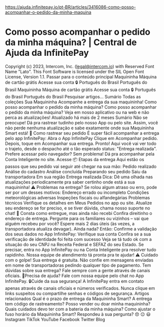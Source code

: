 https://ajuda.infinitepay.io/pt-BR/articles/3416086-como-posso-acompanhar-o-pedido-da-minha-maquina

# Como posso acompanhar o pedido da minha máquina? | Central de Ajuda da InfinitePay

Copyright (c) 2023, Intercom, Inc. (legal@intercom.io) with Reserved Font Name "Lato".
This Font Software is licensed under the SIL Open Font License, Version 1.1.
Passar para o conteúdo principal
Maquininha
Máquina de cartão grátis
Acesse sua conta 🔒
Português do Brasil
Português do Brasil
Maquininha
Máquina de cartão grátis
Acesse sua conta 🔒
Português do Brasil
Português do Brasil
Pesquisar artigos...
Sumário
Todas as coleções
Sua Maquininha
Acompanhe a entrega da sua maquininha!
Como posso acompanhar o pedido da minha máquina?
Como posso acompanhar o pedido da minha máquina?
Veja em nosso aplicativo ou na web e não perca as atualizações!
Atualizado há mais de 2 meses
Sumário
Não se preocupe! Dá pra rastrear tudinho pelo nosso App ou pelo site. Assim, você não perde nenhuma atualização e sabe exatamente onde sua Maquininha Smart está!
📍 Como rastrear seu pedido
É super fácil acompanhar a entrega pelo app InfinitePay:
Abra o App InfinitePay
Clique em
Acompanhar pedido.
Depois, toque em
Acompanhar sua entrega.
Pronto! Aqui você vai ver todo o trajeto, desde o despacho até o tão esperado status: "Entrega realizada".
Prefere acessar pelo navegador? Sem problema! Dá pra acompanhar pela Conta Inteligente no site.
Acesse
📦 Etapas da entrega
Aqui estão os passos que seu pedido vai seguir até chegar na sua mão:
Pedido realizado
Análise do cadastro
Análise concluída
Preparando seu pedido
Saiu da transportadora
Em sua região
Entrega realizada
Dica:
Dê uma olhada nas atualizações periodicamente pra saber certinho onde está a sua maquininha!
⚠️
Problemas na entrega?
Se rolou algum atraso ou erro, pode ser por um desses motivos:
Endereço errado ou incompleto
Condições meteorológicas adversas
Inspeções fiscais ou alfandegárias
Problemas técnicos
Verifique os detalhes em
Meus Pedidos
no app ou site. Atualize seu endereço se for preciso, e se tiver dúvida, chama nosso suporte no chat!
🔎 Consta como entregue, mas ainda não recebi
Confira direitinho o endereço de entrega. Pergunte para os familiares ou vizinhos – vai que alguém recebeu por você?
Espere mais 2 dias úteis (às vezes, a transportadora atualiza devagar). Ainda nada? Então:
Confirme a validação dos seus dados no App InfinitePay:
Verifique
sua conta
Confira se a sua verificação de
identidade
foi feita com sucesso
Veja se tá tudo ok com a
situação do seu CNPJ na Receita Federal e SEFAZ
do seu Estado.
Se precisar, entra no App InfinitePay ou na Conta Inteligente pra resolver tudo rapidinho. Nossa equipe de atendimento tá pronta pra te ajudar!
⚠️ Cuidado com o golpe!
Sua entrega é gratuita. Não confie em mensagens enviadas em nome de transportadoras pedindo qualquer tipo de pagamento. Tem dúvidas sobre sua entrega? Fale sempre com a gente através de canais oficiais.
🔔Precisa de ajuda?
Fale com nossa equipe pelo chat no App InfinitePay.
🔒Cuide da sua segurança!
A InfinitePay entra em contato apenas através de canais oficiais e números verificados. Nunca clique em links suspeitos ou compartilhe senhas e códigos de segurança.
Artigos relacionados
Qual é o prazo de entrega da Maquininha Smart?
A entrega tem código de rastreamento?
Posso vender ou doar minha maquininha?
Quais cuidados devo ter com a bateria da minha máquina?
Como ajustar o fuso horário da Maquininha Smart?
Respondeu à sua pergunta?
😞
😐
😃
Instagram
TikTok
YouTube
Facebook
Twitter
Blog
